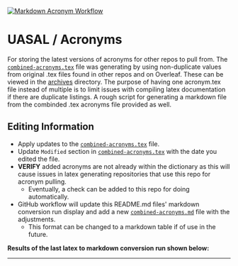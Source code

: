 [![Markdown Acronym Workflow](https://github.com/sfrinaldi/acronyms-test/actions/workflows/md-workflow.yml/badge.svg)](https://github.com/sfrinaldi/acronyms-test/actions/workflows/md-workflow.yml)

# UASAL / Acronyms
For storing the latest versions of acronyms for other repos to pull from. The [`combined-acronyms.tex`](combined-acronyms.tex) file was generating by using non-duplicate values from original .tex files found in other repos and on Overleaf. These can be viewed in the [archives](archives/) directory. The purpose of having one acronym.tex file instead of multiple is to limit issues with compiling latex documentation if there are duplicate listings. A rough script for generating a markdown file from the combinded .tex acronyms file provided as well.

## Editing Information
- Apply updates to the [`combined-acronyms.tex`](combined-acronyms.tex) file. 
- Update `Modified` section in [`combined-acronyms.tex`](combined-acronyms.tex) with the date you edited the file.
- **VERIFY** added acronyms are not already within the dictionary as this will cause issues in latex generating repositories that use this repo for acronym pulling.
  - Eventually, a check can be added to this repo for doing automatically. 
- GitHub workflow will update this README.md files' markdown conversion run display and add a new [`combined-acronyms.md`](combined-acronyms.md) file with the adjustments.
  - This format can be changed to a markdown table if of use in the future.

**Results of the last latex to markdown conversion run shown below:**

---------------------------------
